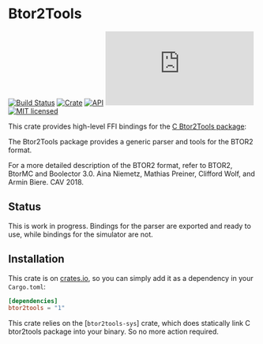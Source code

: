 # Btor2Tools

[![Build Status](https://github.com/ChristianMoesl/btor2tools.rs/workflows/Test/badge.svg)](https://github.com/ChristianMoesl/btor2tools.rs/actions)
[![Crate](https://img.shields.io/crates/v/btor2tools.svg)](https://crates.io/crates/btor2tools)
[![API](https://docs.rs/btor2tools/badge.svg)](https://docs.rs/btor2tools)
[![Lines of Code](https://tokei.rs/b1/github/ChristianMoesl/btor2tools.rs)](https://github.com/ChristianMoesl/btor2tools.rs)
[![MIT licensed](https://img.shields.io/badge/license-MIT-blue.svg)](https://github.com/ChristianMoesl/btor2tools.rs/blob/master/LICENSE)

This crate provides high-level FFI bindings for the [C Btor2Tools package](https://github.com/Boolector/btor2tools):

The Btor2Tools package provides a generic parser and tools for the BTOR2 format.

For a more detailed description of the BTOR2 format, refer to
BTOR2, BtorMC and Boolector 3.0. Aina Niemetz, Mathias Preiner, Clifford Wolf, and Armin Biere. CAV 2018.

## Status
This is work in progress. Bindings for the parser are exported and ready to use, while bindings for the simulator are not.

## Installation

This crate is on [crates.io](https://crates.io/crates/btor2tools), so you can
simply add it as a dependency in your `Cargo.toml`:
```toml
[dependencies]
btor2tools = "1"
```

This crate relies on the [`btor2tools-sys`] crate, which does statically link
C btor2tools package into your binary. So no more action required.
